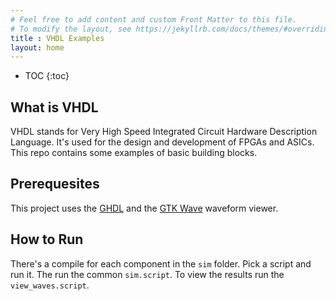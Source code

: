 ```yaml
---
# Feel free to add content and custom Front Matter to this file.
# To modify the layout, see https://jekyllrb.com/docs/themes/#overriding-theme-defaults
title : VHDL Examples
layout: home
---
```


* TOC
{:toc}

What is VHDL
-----------

VHDL stands for Very High Speed Integrated Circuit Hardware Description
Language. It's used for the design and development of FPGAs and ASICs.
This repo contains some examples of basic building blocks.

Prerequesites
-------------

This project uses the [GHDL](http://ghdl.free.fr/site/pmwiki.php) and the
[GTK Wave](http://gtkwave.sourceforge.net/) waveform viewer.

How to Run
----------

There's a compile for each component in the `sim` folder. Pick a script and
run it.  The run the common `sim.script`.  To view the results run the
`view_waves.script`.


